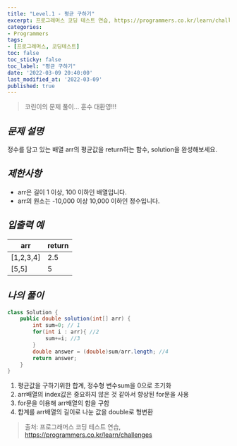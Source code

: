 ```yaml
---
title: "Level.1 - 평균 구하기"
excerpt: 프로그래머스 코딩 테스트 연습, https://programmers.co.kr/learn/challenges
categories:
- Programmers
tags:
- [프로그래머스, 코딩테스트]
toc: false
toc_sticky: false
toc_label: "평균 구하기"
date: '2022-03-09 20:40:00'
last_modified_at: '2022-03-09'
published: true
---
```

> 코린이의 문제 풀이... 훈수 대환영!!!

## _**문제 설명**_

정수를 담고 있는 배열 arr의 평균값을 return하는 함수, solution을 완성해보세요.

## _**제한사항**_

-   arr은 길이 1 이상, 100 이하인 배열입니다.
-   arr의 원소는 -10,000 이상 10,000 이하인 정수입니다.

## _**입출력 예**_

| **arr** | **return** |
| --- | --- |
| \[1,2,3,4\] | 2.5 |
| \[5,5\] | 5 |

## _**나의 풀이**_

```java
class Solution {
    public double solution(int[] arr) {
        int sum=0; // 1
        for(int i : arr){ //2
            sum+=i; //3
        }
        double answer = (double)sum/arr.length; //4
        return answer;
    }
}
```

1.  평균값을 구하기위한 합계, 정수형 변수sum을 0으로 초기화
2.  arr배열의 index값은 중요하지 않은 것 같아서 향상된 for문을 사용
3.  for문을 이용해 arr배열의 합을 구함
4.  합계를 arr배열의 길이로 나눈 값을 double로 형변환 

> 출처: 프로그래머스 코딩 테스트 연습, [https](https://programmers.co.kr/learn/challenges "프로그래머스 코딩 테스트 연습")[://programmers.co.kr/learn/challenges](https://programmers.co.kr/learn/challenges "프로그래머스 코딩 테스트 연습")
